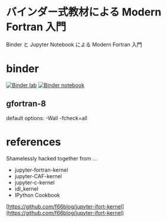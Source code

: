 # バインダー式教材による Modern  Fortran 入門

Binder と Jupyter Notebook による Modern Fortran 入門

# binder
[![Binder lab     ](https://mybinder.org/badge.svg)](https://mybinder.org/v2/gh/f66blog/modern_fortran/master?urlpath=lab)
[![Binder notebook](https://mybinder.org/badge.svg)](https://mybinder.org/v2/gh/f66blog/modern_fortran/master)

## gfortran-8
default options: -Wall -fcheck=all

# references
 Shamelessly hacked together from ...

- jupyter-fortran-kernel
- jupyter-CAF-kernel
- jupyter-c-kernel
- idl_kernel
- IPython Cookbook

[https://github.com/f66blog/jupyter-ifort-kernel](https://github.com/f66blog/jupyter-ifort-kernel)
